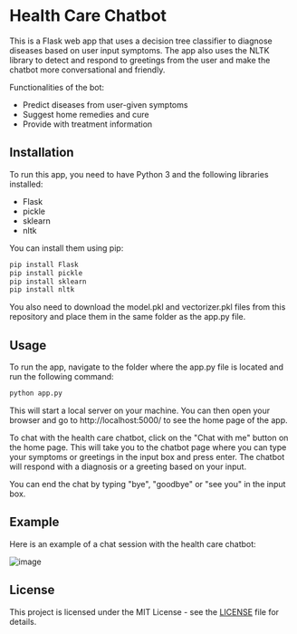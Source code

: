# Health Care Chatbot

This is a Flask web app that uses a decision tree classifier to diagnose diseases based on user input symptoms. The app also uses the NLTK library to detect and respond to greetings from the user and make the chatbot more conversational and friendly.

Functionalities of the bot:
- Predict diseases from user-given symptoms
- Suggest home remedies and cure
- Provide with treatment information 

## Installation

To run this app, you need to have Python 3 and the following libraries installed:

- Flask
- pickle
- sklearn
- nltk

You can install them using pip:

```bash
pip install Flask
pip install pickle
pip install sklearn
pip install nltk
```

You also need to download the model.pkl and vectorizer.pkl files from this repository and place them in the same folder as the app.py file.

## Usage

To run the app, navigate to the folder where the app.py file is located and run the following command:

```bash
python app.py
```

This will start a local server on your machine. You can then open your browser and go to http://localhost:5000/ to see the home page of the app.

To chat with the health care chatbot, click on the "Chat with me" button on the home page. This will take you to the chatbot page where you can type your symptoms or greetings in the input box and press enter. The chatbot will respond with a diagnosis or a greeting based on your input.

You can end the chat by typing "bye", "goodbye" or "see you" in the input box.

## Example

Here is an example of a chat session with the health care chatbot:

![image](https://github.com/AnanyaSDhar/Healthcare-Chatbot/assets/90474789/40d4ada8-4e4a-48a3-99f3-f5d600cd23ed)


## License

This project is licensed under the MIT License - see the [LICENSE](LICENSE) file for details.
